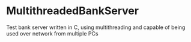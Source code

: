 # MultithreadedBankServer
Test bank server written in C, using multithreading and capable of being used over network from multiple PCs
